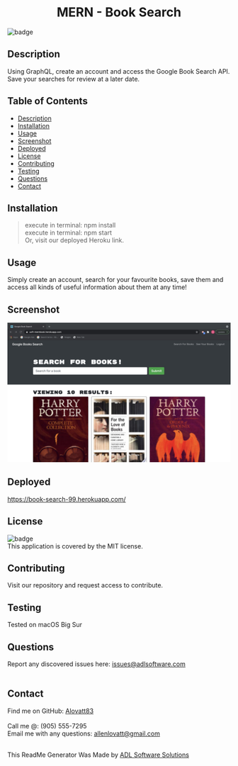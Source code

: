 <h1 align="center">MERN - Book Search</h1>
  
![badge](https://img.shields.io/badge/license-MIT-orange)<br />

## Description
Using GraphQL, create an account and access the Google Book Search API. Save your searches for review at a later date.
## Table of Contents
- [Description](#description)
- [Installation](#installation)
- [Usage](#usage)
- [Screenshot](#screenshot)
- [Deployed](#deployed)
- [License](#license)
- [Contributing](#contributing)
- [Testing](#testing)
- [Questions](#questions)
- [Contact](#contact)

## Installation
> execute in terminal: npm install<br />
> execute in terminal: npm start<br />
> Or, visit our deployed Heroku link.<br />

## Usage
Simply create an account, search for your favourite books, save them and access all kinds of useful information about them at any time!

## Screenshot
![Homepage Screenshot](./client/public/screenshot.jpg)


## Deployed
https://book-search-99.herokuapp.com/

## License
![badge](https://img.shields.io/badge/license-MIT-orange)
<br />
This application is covered by the MIT license. 

## Contributing
Visit our repository and request access to contribute.

## Testing
Tested on macOS Big Sur

## Questions
Report any discovered issues here: issues@adlsoftware.com<br />
<br />

## Contact
Find me on GitHub: [Alovatt83](https://github.com/Alovatt83)<br />
<br />
Call me @: (905) 555-7295
<br />
Email me with any questions: allenlovatt@gmail.com<br /><br />

This ReadMe Generator Was Made by [ADL Software Solutions](https://github.com/alovatt83/ReadMe-Generator)

